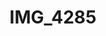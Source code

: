 ---
pid: '146'
layout: photos
title: IMG_4285
filename: IMG_4310.jpg
caption: 
previous_pid: '145'
next_pid: '147'
permalink: "/photos/146.html"
---